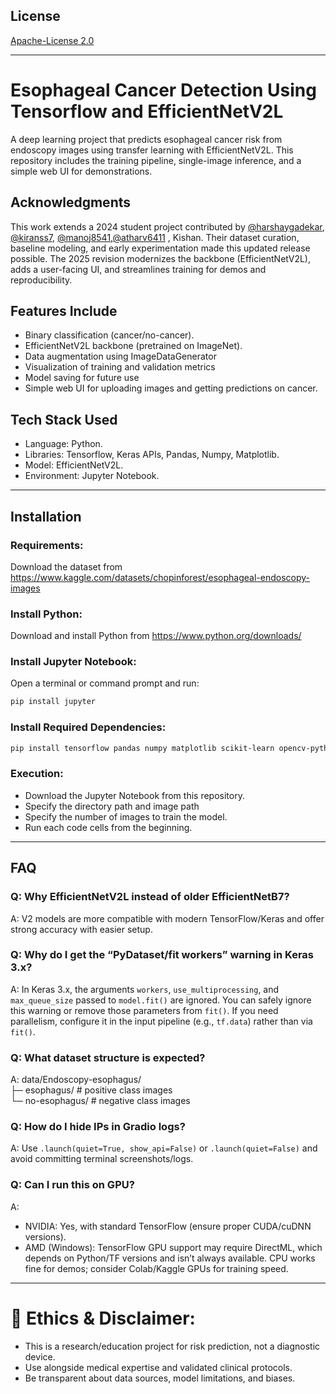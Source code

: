 ## License

[Apache-License 2.0](https://www.apache.org/licenses/LICENSE-2.0)

---
# Esophageal Cancer Detection Using Tensorflow and EfficientNetV2L
A deep learning project that predicts esophageal cancer risk from endoscopy images using transfer learning with EfficientNetV2L. This repository includes the training pipeline, single-image inference, and a simple web UI for demonstrations.

##  Acknowledgments

This work extends a 2024 student project contributed by  [@harshaygadekar](https://www.github.com/harshaygadekar),
[@kiranss7](https://github.com/kiranss7), [@manoj8541](https://www.github.com/manoj8541),[@atharv6411](https://www.github.com/atharv6411) , Kishan. Their dataset curation, baseline modeling, and early experimentation made this updated release possible. The 2025 revision modernizes the backbone (EfficientNetV2L), adds a user-facing UI, and streamlines training for demos and reproducibility.

##  Features Include

- Binary classification (cancer/no-cancer).
- EfficientNetV2L backbone (pretrained on ImageNet).
- Data augmentation using ImageDataGenerator
- Visualization of training and validation metrics
- Model saving for future use
- Simple web UI for uploading images and getting predictions on cancer.

## Tech Stack Used

- Language: Python.
- Libraries: Tensorflow, Keras APIs, Pandas, Numpy, Matplotlib.
- Model: EfficientNetV2L.
- Environment: Jupyter Notebook.
---
## Installation

### Requirements:

Download the dataset from https://www.kaggle.com/datasets/chopinforest/esophageal-endoscopy-images

### Install Python: 
Download and install Python from https://www.python.org/downloads/

### Install Jupyter Notebook:
Open a terminal or command prompt and run:

```bash
pip install jupyter
```

### Install Required Dependencies:

```bash
pip install tensorflow pandas numpy matplotlib scikit-learn opencv-python
```


### Execution:

- Download the Jupyter Notebook from this repository.
- Specify the directory path and image path
- Specify the number of images to train the model.
- Run each code cells from the beginning.
---
## FAQ

### Q: Why EfficientNetV2L instead of older EfficientNetB7?
A: V2 models are more compatible with modern TensorFlow/Keras and offer strong accuracy with easier setup.

### Q: Why do I get the “PyDataset/fit workers” warning in Keras 3.x?
A: In Keras 3.x, the arguments `workers`, `use_multiprocessing`, and `max_queue_size` passed to `model.fit()` are ignored. You can safely ignore this warning or remove those parameters from `fit()`. If you need parallelism, configure it in the input pipeline (e.g., `tf.data`) rather than via `fit()`.

### Q: What dataset structure is expected?
A:
data/Endoscopy-esophagus/                                                                                                                                                                       
├─ esophagus/ # positive class images                                                                                                                                                   
└─ no-esophagus/ # negative class images

### Q: How do I hide IPs in Gradio logs?
A: Use `.launch(quiet=True, show_api=False)` or `.launch(quiet=False)` and avoid committing terminal screenshots/logs.

### Q: Can I run this on GPU?
A: 
- NVIDIA: Yes, with standard TensorFlow (ensure proper CUDA/cuDNN versions).
- AMD (Windows): TensorFlow GPU support may require DirectML, which depends on Python/TF versions and isn’t always available. CPU works fine for demos; consider Colab/Kaggle GPUs for training speed.

---
#  🔐 Ethics & Disclaimer:
- This is a research/education project for risk prediction, not a diagnostic device.
- Use alongside medical expertise and validated clinical protocols.
- Be transparent about data sources, model limitations, and biases.
